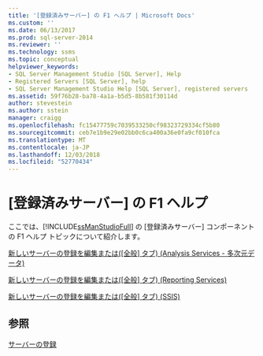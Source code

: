 ```yaml
---
title: '[登録済みサーバー] の F1 ヘルプ | Microsoft Docs'
ms.custom: ''
ms.date: 06/13/2017
ms.prod: sql-server-2014
ms.reviewer: ''
ms.technology: ssms
ms.topic: conceptual
helpviewer_keywords:
- SQL Server Management Studio [SQL Server], Help
- Registered Servers [SQL Server], help
- SQL Server Management Studio Help [SQL Server], registered servers
ms.assetid: 59f76b28-ba78-4a1a-b5d5-8b581f30114d
author: stevestein
ms.author: sstein
manager: craigg
ms.openlocfilehash: fc15477759c7039533250cf98323729334cf5b80
ms.sourcegitcommit: ceb7e1b9e29e02bb0c6ca400a36e0fa9cf010fca
ms.translationtype: MT
ms.contentlocale: ja-JP
ms.lasthandoff: 12/03/2018
ms.locfileid: "52770434"
---
```

# <a name="registered-servers-f1-help"></a>[登録済みサーバー] の F1 ヘルプ
  ここでは、[!INCLUDE[ssManStudioFull](../../includes/ssmanstudiofull-md.md)] の [登録済みサーバー] コンポーネントの F1 ヘルプ トピックについて紹介します。  
  
 [新しいサーバーの登録を編集または&#40;[全般] タブ&#41; &#40;Analysis Services - 多次元データ&#41;](../../database-engine/new-edit-server-registration-analysis-services-multidimensional-data.md)  
  
 [新しいサーバーの登録を編集または&#40;[全般] タブ&#41; &#40;Reporting Services&#41;](../../database-engine/new-or-edit-server-registration-general-tab-reporting-services.md)  
  
 [新しいサーバーの登録を編集または&#40;[全般] タブ&#41; &#40;SSIS&#41;](../../database-engine/new-or-edit-server-registration-general-tab-ssis.md)  
  
## <a name="see-also"></a>参照  
 [サーバーの登録](register-servers.md)  
  
  
